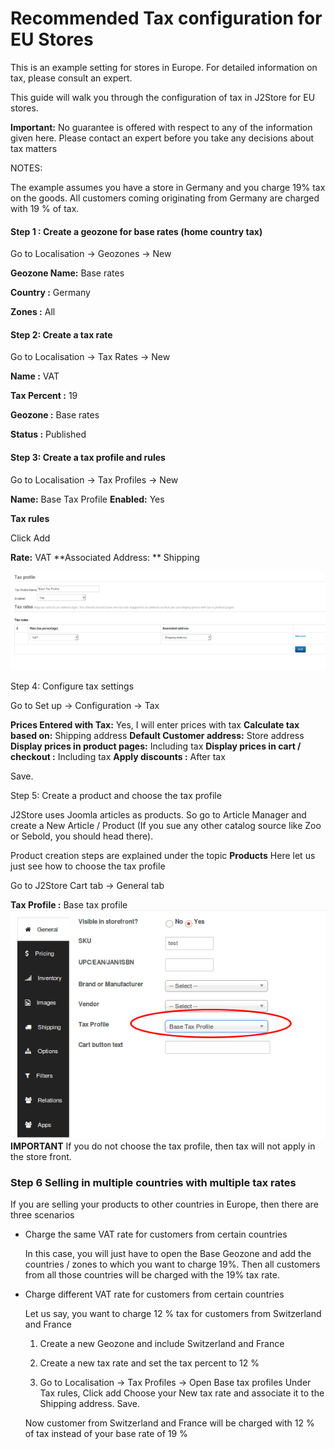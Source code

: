 # Recommended Tax configuration for EU Stores

This is an example setting for stores in Europe. For detailed information on tax, please consult an expert.

This guide will walk you through the configuration of tax in J2Store for EU stores.

**Important:** No guarantee is offered with respect to any of the information given here. Please contact an expert before you take any decisions about tax matters

NOTES:

The example assumes you have a store in Germany and you charge 19% tax on the goods. All customers coming originating from Germany are charged with 19 % of tax.


#### Step 1 : Create a geozone for base rates (home country tax)

Go to Localisation -> Geozones -> New

**Geozone Name:** Base rates

**Country :** Germany

**Zones :** All

#### Step 2: Create a tax rate

Go to Localisation -> Tax Rates -> New

**Name :**  VAT

**Tax Percent :** 19

**Geozone :** Base rates

**Status :** Published

#### Step 3: Create a tax profile and rules

Go to Localisation -> Tax Profiles -> New

**Name:** Base Tax Profile
**Enabled:** Yes

**Tax rules**

Click Add 

**Rate:** VAT
**Associated Address: ** Shipping

![taxprofile](Selection_033.png)


Step 4: Configure tax settings

Go to Set up -> Configuration -> Tax

**Prices Entered with Tax:** Yes, I will enter prices with tax
**Calculate tax based on:** Shipping address
**Default Customer address:** Store address
**Display prices in product pages:** Including tax
**Display prices in cart / checkout :** Including tax
**Apply discounts :** After tax

Save.

Step 5: Create a product and choose the tax profile

J2Store uses Joomla articles as products. So go to Article Manager and create a New Article / Product (If you sue any other catalog source like Zoo or Sebold, you should head there). 

Product creation steps are explained under the topic **Products**
Here let us just see how to choose the tax profile

Go to J2Store Cart tab -> General tab 

**Tax Profile :** Base tax profile
![](Selection_035.png)
**IMPORTANT** If you do not choose the tax profile, then tax will not apply in the store front.


### Step 6 Selling in multiple countries with multiple tax rates

If you are selling your products to other countries in Europe, then there are three scenarios

* Charge the same VAT rate for customers from certain countries 

    In this case, you will just have to open the Base Geozone and add the countries / zones to which you want to charge 19%. Then all customers from all those countries will be charged with the 19% tax rate.
    
* Charge different VAT rate for customers from certain countries

    Let us say, you want to charge 12 % tax for customers from Switzerland and France
    
    1. Create a new Geozone and include Switzerland and France
    
    2. Create a new tax rate and set the tax percent to 12 %
    
    3. Go to Localisation -> Tax Profiles -> Open Base tax profiles
    Under Tax rules, Click add
    Choose your New tax rate and associate it to the Shipping address.
    Save.
    
    Now customer from Switzerland and France will be charged with 12 % of tax instead of your base rate of 19 %
    
    
    

    





